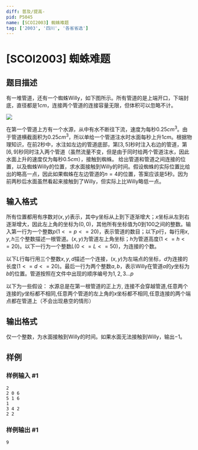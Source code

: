 ```yaml
---
diff: 普及/提高-
pid: P5045
name: [SCOI2003] 蜘蛛难题
tag: ['2003', '四川', '各省省选']
---
```

# [SCOI2003] 蜘蛛难题
## 题目描述

有一堆管道，还有一个蜘蛛$\text{Willy}$，如下图所示。所有管道的是上端开口，下端封底，直径都是$1cm$，连接两个管道的连接容量无限，但体积可以忽略不计。

![](https://cdn.luogu.com.cn/upload/pic/43701.png)

在第一个管道上方有一个水源，从中有水不断往下流，速度为每秒$0.25cm^3$。由于管道横截面积为$0.25cm^3$，所以单给一个管道注水时水面每秒上升$1cm$。根据物理知识，在前$2$秒中，水注如左边的管道底部，第$[3,5]$秒时注入右边的管道，第$[6,9]$秒同时注入两个管道（虽然流量不变，但是由于同时给两个管道注水，因此水面上升的速度仅为每秒$0.5cm$），接触到蜘蛛。 给出管道和管道之间连接的位置，以及蜘蛛$\text{Willy}$的位置，求水面接触到$\text{Willy}$的时间。假设蜘蛛的实际位置比给出的略高一点，因此如果蜘蛛在左边管道的$n=4$的位置，答案应该是$5$秒。因为前两秒后水面虽然看起来接触到了$\text{Willy}$，但实际上比$\text{Willy}$略低一点。


## 输入格式

所有位置都用有序数对$(x, y)$表示，其中y坐标从上到下逐渐增大；$x$坐标从左到右逐渐增大，因此左上角的坐标为$(0,0)$，其他所有坐标值为$0$到$100$之间的整数。输入第一行为一个整数$p(1<=p<=20)$，表示管道的数目；以下$p$行，每行用$x, y, h$三个整数描述一根管道。$(x,y)$为管道左上角坐标；$h$为管道高度$(1<=h<=20)$。以下一行为一个整数$L(0<=L<=50)$，为连接的个数。

以下$L$行每行用三个整数$x, y, d$描述一个连接，$(x,y)$为左端点的坐标，$d$为连接的长度$(1<=d<=20)$。最后一行为两个整数$a,b$，表示$\text{Willy}$在管道$a$的$y$坐标为$b$的位置。管道按照在文件中出现的顺序编号为$1,2,3…p$

以下为一些假设： 水源总是在第一根管道的正上方, 连接不会穿越管道,任意两个连接的$y$坐标都不相同,任意两个管道的左上角的$x$坐标都不相同,任意连接的两个端点都在管道上（不会出现悬空的情形）
## 输出格式

仅一个整数，为水面接触到$\text{Willy}$的时间。如果水面无法接触到$\text{Willy}$，输出$-1$。
## 样例

### 样例输入 #1
```
2
2 0 6
5 1 6
1
3 4 2
2 2
```
### 样例输出 #1
```
9
```

